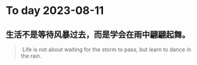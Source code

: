 
# To day 2023-08-11


## 生活不是等待风暴过去，而是学会在雨中翩翩起舞。
>  Life is not about waiting for the storm to pass, but learn to dance in the rain.

    